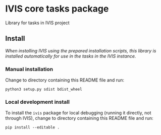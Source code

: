 # IVIS core tasks package 

Library for tasks in IVIS project

## Install

*When installing IVIS using the prepared installation scripts, this library is installed automatically for use in the tasks in the IVIS instance.*

### Manual installation

Change to directory containing this README file and run:

```
python3 setup.py sdist bdist_wheel
```

### Local development install

To install the `ivis` package for local debugging (running it directly, not through IVIS), change to directory containing this README file and run:

```
pip install --editable .
```